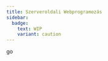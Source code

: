 ```yaml
---
title: Szerveroldali Webprogramozás
sidebar:
  badge:
    text: WIP
    variant: caution
---
```


go
